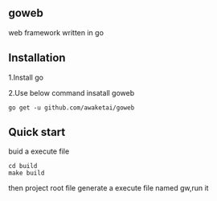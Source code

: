 goweb
----

web framework written in go

## Installation

1.Install go

2.Use below command insatall goweb

```
go get -u github.com/awaketai/goweb
```

## Quick start

buid a execute file

```
cd build
make build
```

then project root file generate a execute file named gw,run it

